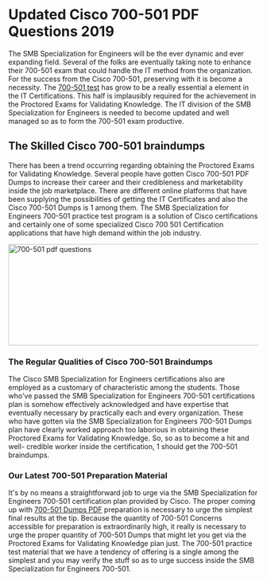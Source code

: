 <h1><strong>Updated Cisco 700-501 PDF Questions 2019</strong></h1>
<p>The SMB Specialization for Engineers will be the ever dynamic and ever expanding field. Several of the folks are eventually taking note to enhance their 700-501 exam that could handle the IT method from the organization. For the success from the Cisco 700-501, preserving with it is become a necessity. The <a href="https://www.securedumps.com/700-501-cheat-sheet.html">700-501 test</a> has grow to be a really essential a element in the IT Certifications. This half is implausibly required for the achievement in the Proctored Exams for Validating Knowledge. The IT division of the SMB Specialization for Engineers is needed to become updated and well managed so as to form the 700-501 exam productive.</p>
<h2><strong>The Skilled Cisco 700-501 braindumps</strong></h2>
<p>There has been a trend occurring regarding obtaining the Proctored Exams for Validating Knowledge. Several people have gotten Cisco 700-501 PDF Dumps to increase their career and their credibleness and marketability inside the job marketplace. There are different online platforms that have been supplying the possibilities of getting the IT Certificates and also the Cisco 700-501 Dumps is 1 among them. The SMB Specialization for Engineers 700-501 practice test program is a solution of Cisco certifications and certainly one of some specialized Cisco 700 501 Certification applications that have high demand within the job industry.</p>
<p><a href="https://www.securedumps.com/700-501-cheat-sheet.html"><img src="https://i.imgur.com/LkNlujf.jpg" alt="700-501 pdf questions" width="550" height="204" /></a></p>
<h3><strong>The Regular Qualities of Cisco 700-501 Braindumps</strong></h3>
<p>The Cisco SMB Specialization for Engineers certifications also are employed as a customary of characteristic among the students. Those who've passed the SMB Specialization for Engineers 700-501 certifications plan is somehow effectively acknowledged and have expertise that eventually necessary by practically each and every organization. These who have gotten via the SMB Specialization for Engineers 700-501 Dumps plan have clearly worked approach too laborious in obtaining these Proctored Exams for Validating Knowledge. So, so as to become a hit and well- credible worker inside the certification, 1 should get the 700-501 braindumps.</p>
<h3><strong>Our Latest 700-501 Preparation Material</strong></h3>
<p>It's by no means a straightforward job to urge via the SMB Specialization for Engineers 700-501 certification plan provided by Cisco. The proper coming up with <a href="https://www.securedumps.com/700-501-cheat-sheet.html">700-501 Dumps PDF</a> preparation is necessary to urge the simplest final results at the tip. Because the quantity of 700-501 Concerns accessible for preparation is extraordinarily high, it really is necessary to urge the proper quantity of 700-501 Dumps that might let you get via the Proctored Exams for Validating Knowledge plan just. The 700-501 practice test material that we have a tendency of offering is a single among the simplest and you may verify the stuff so as to urge success inside the SMB Specialization for Engineers 700-501.</p>
